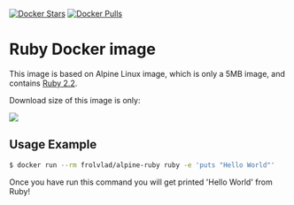 [![Docker Stars](https://img.shields.io/docker/stars/frolvlad/alpine-ruby.svg?style=flat-square)](https://hub.docker.com/r/frolvlad/alpine-ruby/)
[![Docker Pulls](https://img.shields.io/docker/pulls/frolvlad/alpine-ruby.svg?style=flat-square)](https://hub.docker.com/r/frolvlad/alpine-ruby/)


Ruby Docker image
=================

This image is based on Alpine Linux image, which is only a 5MB image, and contains
[Ruby 2.2](https://www.ruby-lang.org/).

Download size of this image is only:

[![](https://images.microbadger.com/badges/image/frolvlad/alpine-ruby.svg)](http://microbadger.com/images/frolvlad/alpine-ruby "Get your own image badge on microbadger.com")


Usage Example
-------------

```bash
$ docker run --rm frolvlad/alpine-ruby ruby -e 'puts "Hello World"'
```

Once you have run this command you will get printed 'Hello World' from Ruby!
